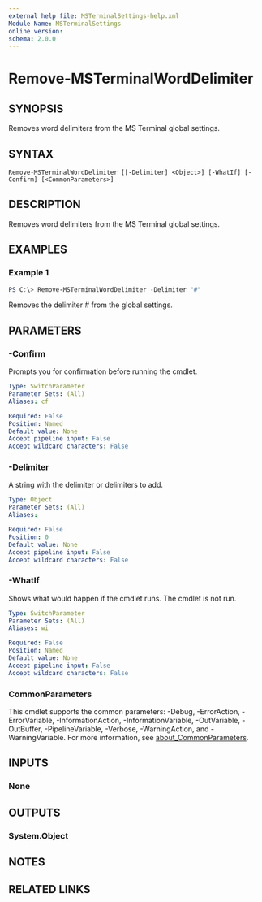 ```yaml
---
external help file: MSTerminalSettings-help.xml
Module Name: MSTerminalSettings
online version:
schema: 2.0.0
---
```


# Remove-MSTerminalWordDelimiter

## SYNOPSIS
Removes word delimiters from the MS Terminal global settings.

## SYNTAX

```
Remove-MSTerminalWordDelimiter [[-Delimiter] <Object>] [-WhatIf] [-Confirm] [<CommonParameters>]
```

## DESCRIPTION
Removes word delimiters from the MS Terminal global settings.

## EXAMPLES

### Example 1
```powershell
PS C:\> Remove-MSTerminalWordDelimiter -Delimiter "#"
```

Removes the delimiter # from the global settings.

## PARAMETERS

### -Confirm
Prompts you for confirmation before running the cmdlet.

```yaml
Type: SwitchParameter
Parameter Sets: (All)
Aliases: cf

Required: False
Position: Named
Default value: None
Accept pipeline input: False
Accept wildcard characters: False
```

### -Delimiter
A string with the delimiter or delimiters to add.

```yaml
Type: Object
Parameter Sets: (All)
Aliases:

Required: False
Position: 0
Default value: None
Accept pipeline input: False
Accept wildcard characters: False
```

### -WhatIf
Shows what would happen if the cmdlet runs.
The cmdlet is not run.

```yaml
Type: SwitchParameter
Parameter Sets: (All)
Aliases: wi

Required: False
Position: Named
Default value: None
Accept pipeline input: False
Accept wildcard characters: False
```

### CommonParameters
This cmdlet supports the common parameters: -Debug, -ErrorAction, -ErrorVariable, -InformationAction, -InformationVariable, -OutVariable, -OutBuffer, -PipelineVariable, -Verbose, -WarningAction, and -WarningVariable. For more information, see [about_CommonParameters](http://go.microsoft.com/fwlink/?LinkID=113216).

## INPUTS

### None

## OUTPUTS

### System.Object
## NOTES

## RELATED LINKS
